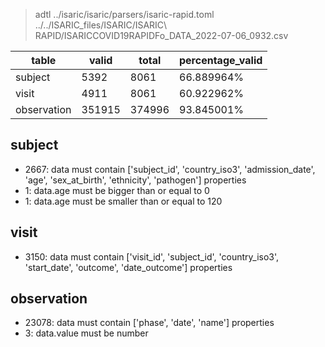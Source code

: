 >adtl ../isaric/isaric/parsers/isaric-rapid.toml ../../ISARIC_files/ISARIC/ISARIC\ RAPID/ISARICCOVID19RAPIDFo_DATA_2022-07-06_0932.csv

|table          |valid  |total  |percentage_valid|
|---------------|-------|-------|----------------|
|subject        |5392   |8061   |66.889964% |
|visit          |4911   |8061   |60.922962% |
|observation    |351915 |374996 |93.845001% |

## subject

* 2667: data must contain ['subject_id', 'country_iso3', 'admission_date', 'age', 'sex_at_birth', 'ethnicity', 'pathogen'] properties
* 1: data.age must be bigger than or equal to 0
* 1: data.age must be smaller than or equal to 120

## visit

* 3150: data must contain ['visit_id', 'subject_id', 'country_iso3', 'start_date', 'outcome', 'date_outcome'] properties

## observation

* 23078: data must contain ['phase', 'date', 'name'] properties
* 3: data.value must be number
